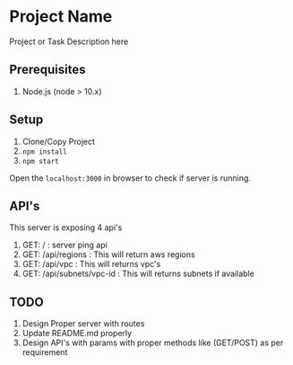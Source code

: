 # Project Name


Project or Task Description here

## Prerequisites

1. Node.js (node > 10.x)


## Setup

1. Clone/Copy Project
2. `npm install`
3. `npm start`

Open the `localhost:3000` in browser to check if server is running.


## API's

This server is exposing 4 api's

1. GET: 
    / : server ping api
2. GET: 
    /api/regions : This will return aws regions
3. GET:
    /api/vpc : This will returns vpc's
4. GET:
    /api/subnets/vpc-id : This will returns subnets if available


## TODO

1. Design Proper server with routes
2. Update README.md properly
3. Design API's with params with proper methods like (GET/POST) as per requirement

